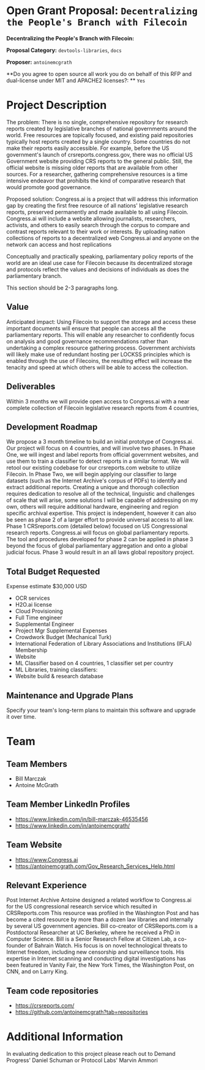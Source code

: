 # Open Grant Proposal: `Decentralizing the People's Branch with Filecoin`

**Decentralizing the People's Branch with Filecoin:**

**Proposal Category:** `devtools-libraries`, `docs`

**Proposer:** `antoinemcgrath`

**Do you agree to open source all work you do on behalf of this RFP and dual-license under MIT and APACHE2 licenses?: ** `Yes`

# Project Description

The problem: There is no single, comprehensive repository for research reports created by legislative branches of national governments around the world. Free resources are topically focused, and existing paid repositories typically host reports created by a single country. Some countries do not make their reports easily accessible. For example, before the US government's launch of crsreports.congress.gov, there was no official US Government website providing CRS reports to the general public. Still, the official website is missing older reports that are available from other sources. For a researcher, gathering comprehensive resources is a time intensive endeavor that prohibits the kind of comparative research that would promote good governance.

Proposed solution: Congress.ai is a project that will address this information gap by creating the first free resource of all nations' legislative research reports, preserved permanently and made available to all using Filecoin. Congress.ai will include a website allowing journalists, researchers, activists, and others to easily search through the corpus to compare and contrast reports relevant to their work or interests. By uploading nation collections of reports to a decentralized web Congress.ai and anyone on the network can access and host replications

Conceptually and practically speaking, parliamentary policy reports of the world are an ideal use case for Filecoin because its decentralized storage and protocols reflect the values and decisions of individuals as does the parliamentary branch.


This section should be 2-3 paragraphs long.

## Value

Anticipated impact: Using Filecoin to support the storage and access these important documents will ensure that people can access all the parliamentary reports. This will enable any researcher to confidently focus on analysis and good governance recommendations rather than undertaking a complex resource gathering process. Government archivists will likely make use of redundant hosting per LOCKSS principles which is enabled through the use of Filecoins, the resulting effect will increase the tenacity and speed at which others will be able to access the collection.


## Deliverables

Wiithin 3 months we will provide open access to Congress.ai with a near complete collection of Filecoin legislative research reports from 4 countries,

## Development Roadmap

We propose a 3 month timeline to build an initial prototype of Congress.ai. Our project will focus on 4 countries, and will involve two phases.  In Phase One, we will ingest and label reports from official government websites, and use them to train a classifier to detect reports in a similar format.  We will retool our existing codebase for our crsreports.com website to utilize Filecoin.  In Phase Two, we will begin applying our classifier to large datasets (such as the Internet Archive's corpus of PDFs) to identify and extract additional reports.  Creating a unique and thorough collection requires dedication to resolve all of the technical, linguistic and challenges of scale that will arise, some solutions I will be capable of addressing on my own, others will require additional hardware, engineering and region specific archival expertise.
This project is independent, however it can also be seen as phase 2 of a larger effort to provide universal access to all law. Phase 1 CRSreports.com (detailed below) focused on US Congressional research reports. Congress.ai will focus on global parliamentary reports. The tool and procedures developed for phase 2 can be applied in phase 3 beyond the focus of global parliamentary aggregation and onto a global judicial focus. Phase 3 would result in an all laws global repository project.


## Total Budget Requested

Expense estimate $30,000 USD

- OCR services
- H2O.ai license
- Cloud Provisioning
- Full Time engineer
- Supplemental Engineer
- Project Mgr Supplemental Expenses
- Crowdwork Budget (Mechanical Turk)
- International Federation of Library Associations and Institutions (IFLA) Membership
- Website
- ML Classifier based on 4 countries, 1 classifier set per country
- ML Libraries, training classifiers:
- Website build & research database


## Maintenance and Upgrade Plans

Specify your team's long-term plans to maintain this software and upgrade it over time.

# Team

## Team Members

- Bill Marczak
- Antoine McGrath

## Team Member LinkedIn Profiles

- https://www.linkedin.com/in/bill-marczak-46535456
- https://www.linkedin.com/in/antoinemcgrath/

## Team Website

- https://www.Congress.ai
- https://antoinemcgrath.com/Gov_Research_Services_Help.html

## Relevant Experience

Post Internet Archive Antoine designed a related workflow to Congress.ai for the US congressional research service which resulted in CRSReports.com This resource was profiled in the Washington Post and has become a cited resource by more than a dozen law libraries and internally by several US government agencies. Bill co-creator of CRSReports.com is a Postdoctoral Researcher at UC Berkeley, where he received a PhD in Computer Science. Bill is a Senior Research Fellow at Citizen Lab, a co-founder of Bahrain Watch. His focus is on novel technological threats to Internet freedom, including new censorship and surveillance tools. His expertise in Internet scanning and conducting digital investigations has been featured in Vanity Fair, the New York Times, the Washington Post, on CNN, and on Larry King.


## Team code repositories

- https://crsreports.com/
- https://github.com/antoinemcgrath?tab=repositories

# Additional Information

In evaluating dedication to this project please reach out to Demand Progress' Daniel Schuman or Protocol Labs' Marvin Ammori
